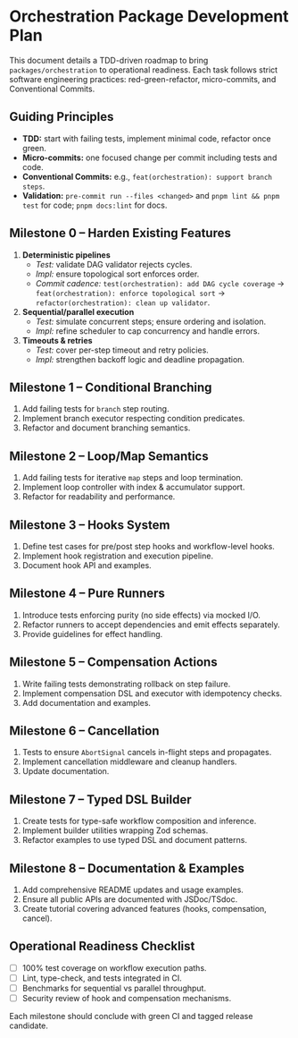 # Orchestration Package Development Plan

This document details a TDD-driven roadmap to bring `packages/orchestration` to operational readiness. Each task follows strict software engineering practices: red-green-refactor, micro-commits, and Conventional Commits.

## Guiding Principles

- **TDD:** start with failing tests, implement minimal code, refactor once green.
- **Micro-commits:** one focused change per commit including tests and code.
- **Conventional Commits:** e.g., `feat(orchestration): support branch steps`.
- **Validation:** `pre-commit run --files <changed>` and `pnpm lint && pnpm test` for code; `pnpm docs:lint` for docs.

## Milestone 0 – Harden Existing Features

1. **Deterministic pipelines**
   - _Test:_ validate DAG validator rejects cycles.
   - _Impl:_ ensure topological sort enforces order.
   - _Commit cadence:_ `test(orchestration): add DAG cycle coverage` → `feat(orchestration): enforce topological sort` → `refactor(orchestration): clean up validator`.
2. **Sequential/parallel execution**
   - _Test:_ simulate concurrent steps; ensure ordering and isolation.
   - _Impl:_ refine scheduler to cap concurrency and handle errors.
3. **Timeouts & retries**
   - _Test:_ cover per-step timeout and retry policies.
   - _Impl:_ strengthen backoff logic and deadline propagation.

## Milestone 1 – Conditional Branching

1. Add failing tests for `branch` step routing.
2. Implement branch executor respecting condition predicates.
3. Refactor and document branching semantics.

## Milestone 2 – Loop/Map Semantics

1. Add failing tests for iterative `map` steps and loop termination.
2. Implement loop controller with index & accumulator support.
3. Refactor for readability and performance.

## Milestone 3 – Hooks System

1. Define test cases for pre/post step hooks and workflow-level hooks.
2. Implement hook registration and execution pipeline.
3. Document hook API and examples.

## Milestone 4 – Pure Runners

1. Introduce tests enforcing purity (no side effects) via mocked I/O.
2. Refactor runners to accept dependencies and emit effects separately.
3. Provide guidelines for effect handling.

## Milestone 5 – Compensation Actions

1. Write failing tests demonstrating rollback on step failure.
2. Implement compensation DSL and executor with idempotency checks.
3. Add documentation and examples.

## Milestone 6 – Cancellation

1. Tests to ensure `AbortSignal` cancels in-flight steps and propagates.
2. Implement cancellation middleware and cleanup handlers.
3. Update documentation.

## Milestone 7 – Typed DSL Builder

1. Create tests for type-safe workflow composition and inference.
2. Implement builder utilities wrapping Zod schemas.
3. Refactor examples to use typed DSL and document patterns.

## Milestone 8 – Documentation & Examples

1. Add comprehensive README updates and usage examples.
2. Ensure all public APIs are documented with JSDoc/TSdoc.
3. Create tutorial covering advanced features (hooks, compensation, cancel).

## Operational Readiness Checklist

- [ ] 100% test coverage on workflow execution paths.
- [ ] Lint, type-check, and tests integrated in CI.
- [ ] Benchmarks for sequential vs parallel throughput.
- [ ] Security review of hook and compensation mechanisms.

Each milestone should conclude with green CI and tagged release candidate.
